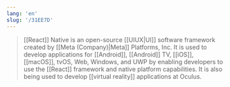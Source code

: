 ```yaml
---
lang: 'en'
slug: '/31EE7D'
---
```


> [[React]] Native is an open-source [[UIUX|UI]] software framework created by [[Meta (Company)|Meta]] Platforms, Inc. It is used to develop applications for [[Android]], [[Android]] TV, [[iOS]], [[macOS]], tvOS, Web, Windows, and UWP by enabling developers to use the [[React]] framework and native platform capabilities. It is also being used to develop [[virtual reality]] applications at Oculus.
